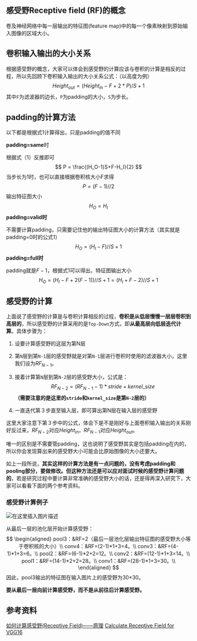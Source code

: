 ## 感受野Receptive field (RF)的概念

卷及神经网络中每一层输出的特征图(feature map)中的每一个像素映射到原始输入图像的区域大小。

## 卷积输入输出的大小关系
根据感受野的概念，大家可以体会到感受野的计算应该与卷积的计算是相反的过程，所以先回顾下卷积输入输出的大小关系公式：（以高度为例）
$$
Height_{out} = (Height_{in} - F+2*P)/S + 1
$$
其中`F`为滤波器的边长，`P`为padding的大小，`S`为步长。

## padding的计算方法

以下都是根据式1计算得出，只是padding的值不同

**padding=same**时

根据式（1）反推即可
$$
P = \frac{(H_O-1)S+F-H_I}{2}
$$
当步长为1时，也可以直接根据卷积核大小F求得
$$
P=(F-1)//2
$$
输出特征图大小
$$
H_O=H_I
$$
**padding=valid时**

不需要计算padding，只需要记住他的输出特征图大小的计算方法（其实就是padding=0时的公式1）
$$
H_O=(H_I-F)//S+1
$$
**padding=full时**

padding就是$F-1$，根据式1可以得出，特征图输出大小
$$
H_O=(H_I-F+2(F-1))//S+1=(H_I+F-2)//S+1
$$


## 感受野的计算

上面说了感受野的计算是与卷积计算相反的过程，**卷积是从低层慢慢一层层卷积到高层的**，所以感受野的计算采用的是`Top-Down`方式，即**从最高层向低层迭代计算**。具体步骤为：
 1. 设要计算感受野的这层为第N层

 2. 第`N`层到第`N-1`层的感受野就是对第`N-1`层进行卷积时使用的滤波器大小，这里我们设为$RF_{N-1}$。

 3. 接着计算第`N`层到第`N-2`层的感受野大小，公式是：
 $$
 RF_{N-2} = (RF_{N-1} -1)*stride + kernel\_size
 $$
 **（需要注意的是这里的`stride`和`kernel_size`是第`N-2`层的）**
 
 4. 一直迭代第３步直至输入层，即可算出第N层在输入层的感受野

这里大家注意下第３步中的公式，体会下是不是刚好与上面卷积输入输出的关系刚好反过来，$RF_{N-2}$对应$Height_{in}$，$RF_{N-1}$对应$Height_{out}$。

唯一的区别是不需要管padding，这也说明了感受野其实是包括padding在内的，所以你会发现算出来的感受野大小可能会比原始图像的大小还要大。

如上一段所说，**其实这样的计算方法是有一点问题的，没有考虑padding和pooling部分，要做修改。但这种方法还是可以应对面试时候的感受野计算问题的**，若是研究过程中要计算非常准确的感受野大小的话，还是得再深入研究下，大家可以看看下面的两个参考资料。

### 感受野计算例子

![在这里插入图片描述](https://img-blog.csdnimg.cn/20191010102440809.png)

从最后一层的池化层开始计算感受野：
$$
\begin{aligned}
pool3：&RF=2（最后一层池化层输出特征图的感受野大小等于卷积核的大小）\\
conv4：&RF=(2-1)*1+3=4。\\
conv3：&RF=(4-1)*1+3=6。\\
pool2：&RF=(6-1)*2+2=12。\\
conv2：&RF=(12-1)*1+3=14。\\
pool1：&RF=(14-1)*2+2=28。\\
conv1：&RF=(28-1)*1+3=30。\\
\end{aligned}
$$
因此，pool3输出的特征图在输入图片上的感受野为30*30。

**要从最后一层向前计算感受野，而不是从前往后计算感受野。**

## 参考资料
[如何计算感受野(Receptive Field)——原理](https://zhuanlan.zhihu.com/p/31004121)
[Calculate Receptive Field for VGG16](http://zike.io/posts/calculate-receptive-field-for-vgg-16/)